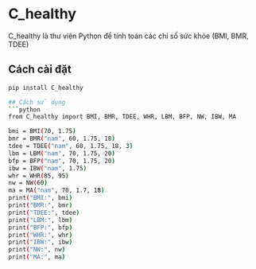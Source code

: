 # C_healthy

C_healthy là thư viện Python để tính toán các chỉ số sức khỏe (BMI, BMR, TDEE) 

## Cách cài đặt
```bash
pip install C_healthy

## Cách sử dụng
```python
from C_healthy import BMI, BMR, TDEE, WHR, LBM, BFP, NW, IBW, MA

bmi = BMI(70, 1.75)
bmr = BMR("nam", 60, 1.75, 18)
tdee = TDEE("nam", 60, 1.75, 18, 3)
lbm = LBM("nam", 70, 1.75, 20) 
bfp = BFP("nam", 70, 1.75, 20)
ibw = IBW("nam", 1.75)
whr = WHR(85, 95)
nw = NW(60)
ma = MA("nam", 70, 1.7, 18)
print("BMI:", bmi)
print("BMR:", bmr)
print("TDEE:", tdee)
print("LBM:", lbm)
print("BFP:", bfp)
print("WHR:", whr)
print("IBW:", ibw)
print("NW:", nw)
print("MA:", ma)
